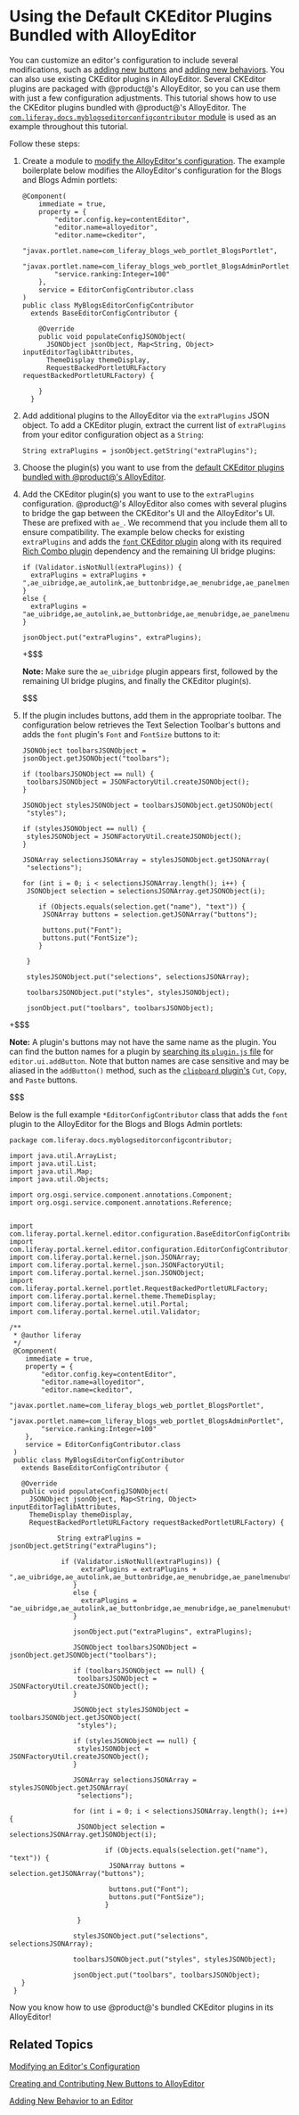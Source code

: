 # Using the Default CKEditor Plugins Bundled with AlloyEditor [](id=using-ckeditor-plugins-in-alloyeditor)

You can customize an editor's configuration to include several modifications, 
such as 
[adding new buttons](/develop/tutorials/-/knowledge_base/7-0/creating-and-contributing-new-buttons-to-alloyeditor) 
and 
[adding new behaviors](/develop/tutorials/-/knowledge_base/7-0/adding-new-behavior-to-an-editor).
You can also use existing CKEditor plugins in AlloyEditor. Several 
CKEditor plugins are packaged with @product@'s AlloyEditor, so you can use them 
with just a few configuration adjustments. This tutorial shows how to use the 
CKEditor plugins bundled with @product@'s AlloyEditor. The 
[`com.liferay.docs.myblogseditorconfigcontributor` module](https://github.com/liferay/liferay-docs/tree/7.0.x/develop/tutorials/code/my-blogs-editor-config-contributor) 
is used as an example throughout this tutorial. 

Follow these steps:

1.  Create a module to 
    [modify the AlloyEditor's configuration](/develop/tutorials/-/knowledge_base/7-0/modifying-an-editors-configuration). 
    The example boilerplate below modifies the AlloyEditor's configuration for 
    the Blogs and Blogs Admin portlets:

        @Component(
        	immediate = true,
        	property = {
        		"editor.config.key=contentEditor",
        		"editor.name=alloyeditor",
        		"editor.name=ckeditor",
        		"javax.portlet.name=com_liferay_blogs_web_portlet_BlogsPortlet",
        		"javax.portlet.name=com_liferay_blogs_web_portlet_BlogsAdminPortlet",
        		"service.ranking:Integer=100"
        	},
        	service = EditorConfigContributor.class
        )
        public class MyBlogsEditorConfigContributor
          extends BaseEditorConfigContributor {

            @Override
            public void populateConfigJSONObject(
              JSONObject jsonObject, Map<String, Object> inputEditorTaglibAttributes,
              ThemeDisplay themeDisplay,
              RequestBackedPortletURLFactory requestBackedPortletURLFactory) {
              
            }
          }

2.  Add additional plugins to the AlloyEditor via the `extraPlugins` JSON 
    object. To add a CKEditor plugin, extract the current list of 
    `extraPlugins` from your editor configuration object as a `String`:

        String extraPlugins = jsonObject.getString("extraPlugins");

3.  Choose the plugin(s) you want to use from the 
    [default CKEditor plugins bundled with @product@'s AlloyEditor](/develop/reference/-/knowledge_base/7-0/ckeditor-plugin-reference-guide).

4.  Add the CKEditor plugin(s) you want to use to the `extraPlugins` 
    configuration. @product@'s AlloyEditor also comes with several plugins to 
    bridge the gap between the CKEditor's UI and the AlloyEditor's UI. These are 
    prefixed with `ae_`. We recommend that you include them all to ensure 
    compatibility. The example below checks for existing `extraPlugins` and adds 
    the [`font` CKEditor plugin](https://ckeditor.com/cke4/addon/font)
    along with its required 
    [Rich Combo plugin](https://ckeditor.com/cke4/addon/richcombo) 
    dependency and the remaining UI bridge plugins:

        if (Validator.isNotNull(extraPlugins)) {
          extraPlugins = extraPlugins + ",ae_uibridge,ae_autolink,ae_buttonbridge,ae_menubridge,ae_panelmenubuttonbridge,ae_placeholder,ae_richcombobridge,font"; 
        }
        else {
          extraPlugins = "ae_uibridge,ae_autolink,ae_buttonbridge,ae_menubridge,ae_panelmenubuttonbridge,ae_placeholder,ae_richcombobridge,font";
        }
        
        jsonObject.put("extraPlugins", extraPlugins);

    +$$$

    **Note:** Make sure the `ae_uibridge` plugin appears first, followed by 
    the remaining UI bridge plugins, and finally the CKEditor plugin(s).

    $$$

5.  If the plugin includes buttons, add them in the appropriate toolbar. The
    configuration below retrieves the Text Selection Toolbar's buttons and adds
    the `font` plugin's `Font` and `FontSize` buttons to it: 

        JSONObject toolbarsJSONObject = jsonObject.getJSONObject("toolbars");

        if (toolbarsJSONObject == null) {
         toolbarsJSONObject = JSONFactoryUtil.createJSONObject();
        }

        JSONObject stylesJSONObject = toolbarsJSONObject.getJSONObject(
         "styles");

        if (stylesJSONObject == null) {
         stylesJSONObject = JSONFactoryUtil.createJSONObject();
        }

        JSONArray selectionsJSONArray = stylesJSONObject.getJSONArray(
         "selections");

        for (int i = 0; i < selectionsJSONArray.length(); i++) {
         JSONObject selection = selectionsJSONArray.getJSONObject(i);

            if (Objects.equals(selection.get("name"), "text")) {
             JSONArray buttons = selection.getJSONArray("buttons");

             buttons.put("Font");
             buttons.put("FontSize");
            }

         }
         
         stylesJSONObject.put("selections", selectionsJSONArray);

         toolbarsJSONObject.put("styles", stylesJSONObject);

         jsonObject.put("toolbars", toolbarsJSONObject);
 
+$$$

**Note:** A plugin's buttons may not have the same name as the plugin. You can 
find the button names for a plugin by 
[searching its `plugin.js` file](/develop/reference/-/knowledge_base/7-0/ckeditor-plugin-reference-guide) 
for `editor.ui.addButton`. Note that button names are case sensitive and may be 
aliased in the `addButton()` method, such as the 
[`clipboard` plugin's](https://github.com/ckeditor/ckeditor-dev/blob/release/4.0.x/plugins/clipboard/plugin.js#L341-L350) 
`Cut`, `Copy`, and `Paste` buttons.

$$$

Below is the full example `*EditorConfigContributor` class that adds the `font` 
plugin to the AlloyEditor for the Blogs and Blogs Admin portlets:

    package com.liferay.docs.myblogseditorconfigcontributor;

    import java.util.ArrayList;
    import java.util.List;
    import java.util.Map;
    import java.util.Objects;

    import org.osgi.service.component.annotations.Component;
    import org.osgi.service.component.annotations.Reference;


    import com.liferay.portal.kernel.editor.configuration.BaseEditorConfigContributor;
    import com.liferay.portal.kernel.editor.configuration.EditorConfigContributor;
    import com.liferay.portal.kernel.json.JSONArray;
    import com.liferay.portal.kernel.json.JSONFactoryUtil;
    import com.liferay.portal.kernel.json.JSONObject;
    import com.liferay.portal.kernel.portlet.RequestBackedPortletURLFactory;
    import com.liferay.portal.kernel.theme.ThemeDisplay;
    import com.liferay.portal.kernel.util.Portal;
    import com.liferay.portal.kernel.util.Validator;

    /**
     * @author liferay
     */
     @Component(
     	immediate = true,
     	property = {
     		"editor.config.key=contentEditor",
     		"editor.name=alloyeditor",
     		"editor.name=ckeditor",
     		"javax.portlet.name=com_liferay_blogs_web_portlet_BlogsPortlet",
     		"javax.portlet.name=com_liferay_blogs_web_portlet_BlogsAdminPortlet",
     		"service.ranking:Integer=100"
     	},
     	service = EditorConfigContributor.class
     )
     public class MyBlogsEditorConfigContributor
       extends BaseEditorConfigContributor {
     
       @Override
       public void populateConfigJSONObject(
         JSONObject jsonObject, Map<String, Object> inputEditorTaglibAttributes,
         ThemeDisplay themeDisplay,
         RequestBackedPortletURLFactory requestBackedPortletURLFactory) {
    			 
    			String extraPlugins = jsonObject.getString("extraPlugins");
    			 
    			 if (Validator.isNotNull(extraPlugins)) {
    				  extraPlugins = extraPlugins + ",ae_uibridge,ae_autolink,ae_buttonbridge,ae_menubridge,ae_panelmenubuttonbridge,ae_placeholder,ae_richcombobridge,font"; 
    				}
    				else {
    				  extraPlugins = "ae_uibridge,ae_autolink,ae_buttonbridge,ae_menubridge,ae_panelmenubuttonbridge,ae_placeholder,ae_richcombobridge,font";
    				}

    				jsonObject.put("extraPlugins", extraPlugins);
    				
    				JSONObject toolbarsJSONObject = jsonObject.getJSONObject("toolbars");

    				if (toolbarsJSONObject == null) {
    				 toolbarsJSONObject = JSONFactoryUtil.createJSONObject();
    				}

    				JSONObject stylesJSONObject = toolbarsJSONObject.getJSONObject(
    				 "styles");

    				if (stylesJSONObject == null) {
    				 stylesJSONObject = JSONFactoryUtil.createJSONObject();
    				}

    				JSONArray selectionsJSONArray = stylesJSONObject.getJSONArray(
    				 "selections");

    				for (int i = 0; i < selectionsJSONArray.length(); i++) {
    				 JSONObject selection = selectionsJSONArray.getJSONObject(i);

    						if (Objects.equals(selection.get("name"), "text")) {
    						 JSONArray buttons = selection.getJSONArray("buttons");

    						 buttons.put("Font");
    						 buttons.put("FontSize");
    						}
     
    				 }
    		 
    				stylesJSONObject.put("selections", selectionsJSONArray);

    				toolbarsJSONObject.put("styles", stylesJSONObject);

    				jsonObject.put("toolbars", toolbarsJSONObject);
       }
     }

Now you know how to use @product@'s bundled CKEditor plugins in its AlloyEditor!

## Related Topics [](id=related-topics)

[Modifying an Editor's Configuration](/develop/tutorials/-/knowledge_base/7-0/modifying-an-editors-configuration)

[Creating and Contributing New Buttons to AlloyEditor](/develop/tutorials/-/knowledge_base/7-0/creating-and-contributing-new-buttons-to-alloyeditor)

[Adding New Behavior to an Editor](/develop/tutorials/-/knowledge_base/7-0/adding-new-behavior-to-an-editor)

